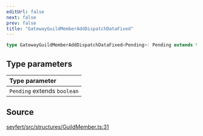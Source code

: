 ```yaml
---
editUrl: false
next: false
prev: false
title: "GatewayGuildMemberAddDispatchDataFixed"
---
```


```ts
type GatewayGuildMemberAddDispatchDataFixed<Pending>: Pending extends true ? Omit<GatewayGuildMemberAddDispatchData, "user"> & Object : MakeRequired<GatewayGuildMemberAddDispatchData, "user">;
```

## Type parameters

| Type parameter |
| :------ |
| `Pending` extends `boolean` |

## Source

[seyfert/src/structures/GuildMember.ts:31](https://github.com/potoland/potocuit/blob/c4fb0c1/src/structures/GuildMember.ts#L31)
